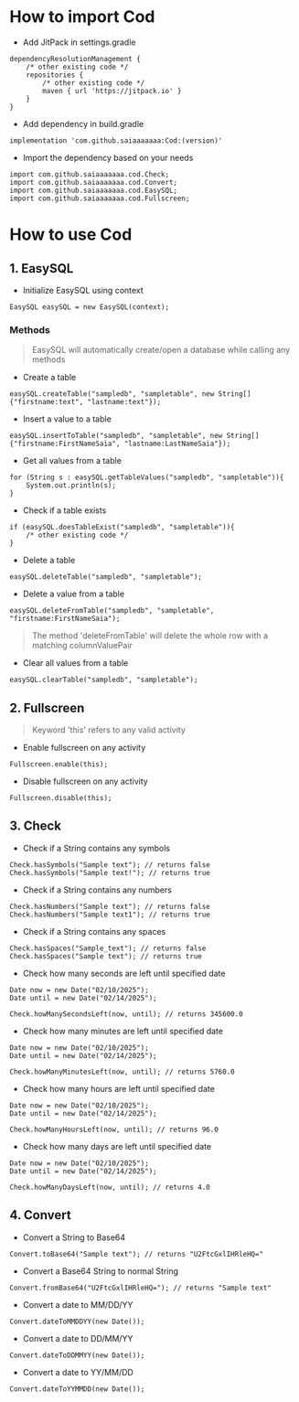 # How to import Cod
- Add JitPack in settings.gradle
```
dependencyResolutionManagement {
    /* other existing code */
    repositories {
        /* other existing code */
        maven { url 'https://jitpack.io' }
    }
}
```
- Add dependency in build.gradle
```
implementation 'com.github.saiaaaaaaa:Cod:(version)'
```
- Import the dependency based on your needs
```
import com.github.saiaaaaaaa.cod.Check;
import com.github.saiaaaaaaa.cod.Convert;
import com.github.saiaaaaaaa.cod.EasySQL;
import com.github.saiaaaaaaa.cod.Fullscreen;
```
# How to use Cod
## 1. EasySQL
- Initialize EasySQL using context
```
EasySQL easySQL = new EasySQL(context);
```
### Methods
> EasySQL will automatically create/open a database while calling any methods
- Create a table
```
easySQL.createTable("sampledb", "sampletable", new String[]{"firstname:text", "lastname:text"});
```
- Insert a value to a table
```
easySQL.insertToTable("sampledb", "sampletable", new String[]{"firstname:FirstNameSaia", "lastname:LastNameSaia"});
```
- Get all values from a table
```
for (String s : easySQL.getTableValues("sampledb", "sampletable")){
    System.out.println(s);
}
```
- Check if a table exists
```
if (easySQL.doesTableExist("sampledb", "sampletable")){
    /* other existing code */
}
```
- Delete a table
```
easySQL.deleteTable("sampledb", "sampletable");
```
- Delete a value from a table
```
easySQL.deleteFromTable("sampledb", "sampletable", "firstname:FirstNameSaia");
```
> The method 'deleteFromTable' will delete the whole row with a matching columnValuePair
- Clear all values from a table
```
easySQL.clearTable("sampledb", "sampletable");
```
## 2. Fullscreen
> Keyword 'this' refers to any valid activity
- Enable fullscreen on any activity
```
Fullscreen.enable(this);
```
- Disable fullscreen on any activity
```
Fullscreen.disable(this);
```
## 3. Check
- Check if a String contains any symbols
```
Check.hasSymbols("Sample text"); // returns false
Check.hasSymbols("Sample text!"); // returns true
```
- Check if a String contains any numbers
```
Check.hasNumbers("Sample text"); // returns false
Check.hasNumbers("Sample text1"); // returns true
```
- Check if a String contains any spaces
```
Check.hasSpaces("Sample_text"); // returns false
Check.hasSpaces("Sample text"); // returns true
```
- Check how many seconds are left until specified date
```
Date now = new Date("02/10/2025");
Date until = new Date("02/14/2025");

Check.howManySecondsLeft(now, until); // returns 345600.0
```
- Check how many minutes are left until specified date
```
Date now = new Date("02/10/2025");
Date until = new Date("02/14/2025");

Check.howManyMinutesLeft(now, until); // returns 5760.0
```
- Check how many hours are left until specified date
```
Date now = new Date("02/10/2025");
Date until = new Date("02/14/2025");

Check.howManyHoursLeft(now, until); // returns 96.0
```
- Check how many days are left until specified date
```
Date now = new Date("02/10/2025");
Date until = new Date("02/14/2025");

Check.howManyDaysLeft(now, until); // returns 4.0
```
## 4. Convert
- Convert a String to Base64
```
Convert.toBase64("Sample text"); // returns "U2FtcGxlIHRleHQ="
```
- Convert a Base64 String to normal String
```
Convert.fromBase64("U2FtcGxlIHRleHQ="); // returns "Sample text"
```
- Convert a date to MM/DD/YY
```
Convert.dateToMMDDYY(new Date());
```
- Convert a date to DD/MM/YY
```
Convert.dateToDDMMYY(new Date());
```
- Convert a date to YY/MM/DD
```
Convert.dateToYYMMDD(new Date());
```

